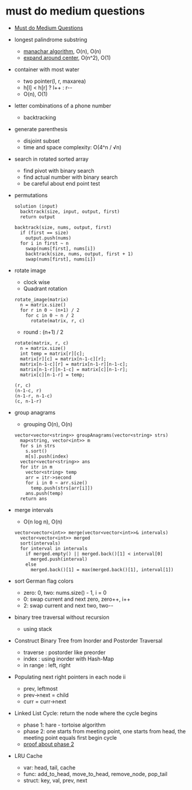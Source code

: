 # must do medium questions
- [Must do Medium Questions](https://leetcode.com/list/xixy4dq7/)

- longest palindrome substring
  - [manachar algorithm](./../practice/manachar_algorithm.cpp), O(n), O(n)
  - [expand around center](./../practice/expand_around_center.rb), O(n^2), O(1)

- container with most water
  - two pointer(l, r, maxarea)
  - h[l] < h[r] ? l++ : r--
  - O(n), O(1)

- letter combinations of a phone number
  - backtracking

- generate parenthesis
  - disjoint subset
  - time and space complexity: O(4^n / √n)

- search in rotated sorted array
  - find pivot with binary search
  - find actual number with binary search
  - be careful about end point test

- permutations
  ```
  solution (input)
    backtrack(size, input, output, first)
    return output

  backtrack(size, nums, output, first)
    if (first == size)
      output.push(nums)
    for i in first ~ n
      swap(nums[first], nums[i])
      backtrack(size, nums, output, first + 1)
      swap(nums[first], nums[i])
  ```

- rotate image
  - clock wise
  - Quadrant rotation
  ```
  rotate_image(matrix)
    n = matrix.size()
    for r in 0 ~ (n+1) / 2
      for c in 0 ~ n / 2
        rotate(matrix, r, c)
  ```
  - round : (n+1) / 2
  ```
  rotate(matrix, r, c)
    n = matrix.size()
    int temp = matrix[r][c];
    matrix[r][c] = matrix[n-1-c][r];
    matrix[n-1-c][r] = matrix[n-1-r][n-1-c];
    matrix[n-1-r][n-1-c] = matrix[c][n-1-r];
    matrix[c][n-1-r] = temp;
  ```
  ```
  (r, c)
  (n-1-c, r)
  (n-1-r, n-1-c)
  (c, n-1-r)
  ```

- group anagrams
  - grouping O(n), O(n)
  ```
  vector<vector<string>> groupAnagrams(vector<string> strs)
    map<string, vector<int>> m
    for s in strs
      s.sort()
      m[s].push(index)
    vector<vector<string>> ans
    for itr in m
      vector<string> temp
      arr = itr->second
      for i in 0 ~ arr.size()
        temp.push(strs[arr[i]])
      ans.push(temp)
    return ans
  ```

- merge intervals
  - O(n log n), O(n)
  ```
  vector<vector<int>> merge(vector<vector<int>>& intervals)
    vector<vector<int>> merged
    sort(intervals)
    for interval in intervals
      if merged.empty() || merged.back()[1] < interval[0]
        merged.push(interval)
      else
        merged.back()[1] = max(merged.back()[1], interval[1])
  ```

- sort German flag colors
  - zero: 0, two: nums.size() - 1, i = 0
  - 0: swap current and next zero, zero++, i++
  - 2: swap current and next two, two--

- binary tree traversal without recursion
  - using stack

- Construct Binary Tree from Inorder and Postorder Traversal
  - traverse : postorder like preorder
  - index : using inorder with Hash-Map
  - in range : left, right

- Populating next right pointers in each node ii
  - prev, leftmost
  - prev->next = child
  - curr = curr->next

- Linked List Cycle: return the node where the cycle begins
  - phase 1: hare - tortoise algorithm
  - phase 2: one starts from meeting point, one starts from head, the meeting point equals first begin cycle
  - [proof about phase 2](./../practice/proof_of_cycle_begin.txt)

- LRU Cache
  - var: head, tail, cache
  - func: add_to_head, move_to_head, remove_node, pop_tail
  - struct: key, val, prev, next
